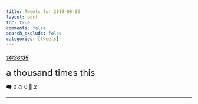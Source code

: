 ```yaml
---
title: Tweets for 2019-08-06
layout: post
toc: true
comments: false
search_exclude: false
categories: [tweets]
---
```



#### <a href = "https://twitter.com/deepfates/status/1158839305533419521">*14:36:35*</a>

<font size="5">a thousand times this</font>



🗨️ 0 ♺ 0 🤍  2   

---
    
            

